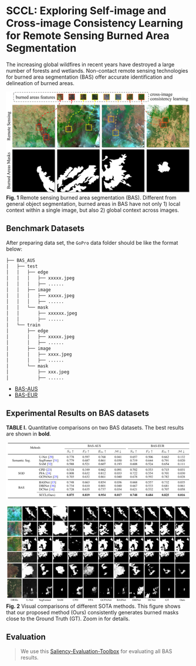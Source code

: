 # SCCL: Exploring Self-image and Cross-image Consistency Learning for Remote Sensing Burned Area Segmentation
The increasing global wildfires in recent years have destroyed a large number of forests and wetlands. Non-contact remote sensing technologies for burned area segmentation (BAS) offer accurate identification and delineation of burned areas.

![image](./figs/baV2.jpg)  
**Fig. 1** Remote sensing burned area segmentation (BAS).
Different from general object segmentation, burned areas in BAS have not only 1) local context within a single image, but also 2) global context across images.
  
## Benchmark Datasets
After preparing data set, the ```GoPro``` data folder should be like the format below:
```
├── BAS_AUS
│   ├── test
│   │   ├── edge
│   │   │   ├── xxxxx.jpeg
│   │   │   ├── ......
│   │   ├── image
│   │   │   ├── xxxxx.jpeg
│   │   │   ├── ......
│   │   └── mask
│   │       ├── xxxxxx.jpeg
│   │       ├── ......
│   └── train
│       ├── edge
│       │   ├── xxxxx.jpeg
│       │   ├── ......
│       ├── image
│       │   ├── xxxx.jpeg
│       │   ├── ......
│       └── mask
│           ├── xxx.jpeg
│           ├── ......
```
- [BAS-AUS](https://pan.baidu.com/s/1W_sJp-El8KU2Fzogqs98fA) 
- [BAS-EUR](https://pan.baidu.com/s/1W_sJp-El8KU2Fzogqs98fA) 

## Experimental Results on BAS datasets

**TABLE I.** Quantitative comparisons on two BAS datasets. The best results are shown in **bold**.

![image](./figs/sota.png)  



![image](./figs/res.png)
**Fig. 2** Visual comparisons of different SOTA methods.
		This figure shows that our proposed method (Ours) consistently generates burned masks close to the Ground Truth (GT).
		Zoom in for details.

## Evaluation
> We use this [Saliency-Evaluation-Toolbox](https://github.com/jiwei0921/Saliency-Evaluation-Toolbox) for evaluating all BAS results.
